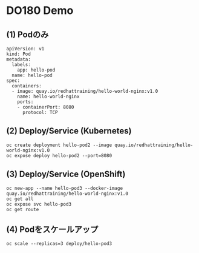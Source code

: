 # DO180 Demo


## (1) Podのみ

```
apiVersion: v1
kind: Pod
metadata:
  labels:
    app: hello-pod
  name: hello-pod
spec:
  containers:
  - image: quay.io/redhattraining/hello-world-nginx:v1.0
    name: hello-world-nginx
    ports:
    - containerPort: 8080
      protocol: TCP
```

## (2) Deploy/Service (Kubernetes)
```
oc create deployment hello-pod2 --image quay.io/redhattraining/hello-world-nginx:v1.0
oc expose deploy hello-pod2 --port=8080
```

## (3) Deploy/Service (OpenShift)
```
oc new-app --name hello-pod3 --docker-image quay.io/redhattraining/hello-world-nginx:v1.0 
oc get all
oc expose svc hello-pod3
oc get route
```

## (4) Podをスケールアップ
```
oc scale --replicas=3 deploy/hello-pod3
```
